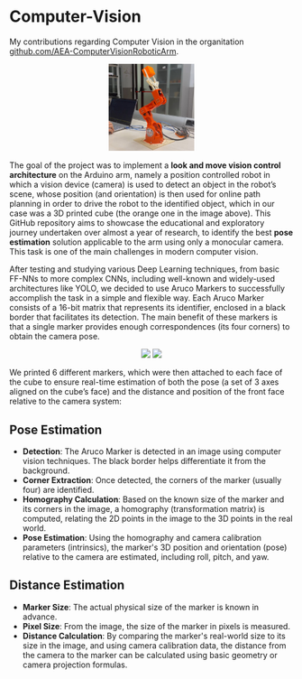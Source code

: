 # Computer-Vision
My contributions regarding Computer Vision in the organitation [github.com/AEA-ComputerVisionRoboticArm](https://github.com/AEA-ComputerVisionRoboticArm). 


<p align="center">
    <img src="robotic arm.jpg" alt="Tinkerkit Braccio robot" width="30%">
</p>

The goal of the project was to implement a **look and move vision control architecture** on the Arduino arm, namely a position controlled robot in which a vision device (camera) is used to detect an object in the 
robot’s scene, whose position (and orientation) is then used for online path planning in order to drive the robot to the identified object, which in our case was a 3D printed cube (the orange one in the image above). This GitHub repository aims to showcase the educational and exploratory journey undertaken over almost a year of research, to identify the best **pose estimation** solution applicable to the arm using only a monocular camera. This task is one of the main challenges in modern computer vision.


After testing and studying various Deep Learning techniques, from basic FF-NNs to more complex CNNs, including well-known and widely-used architectures like YOLO, we decided to use Aruco Markers to successfully accomplish the task in a simple and flexible way. Each Aruco Marker consists of a 16-bit matrix that represents its identifier, enclosed in a black border that facilitates its detection. The main benefit of these markers is that a single marker provides enough correspondences (its four corners) to obtain the camera pose. 

<p align="center">
  <img src="images/cube.jpg" width="200" />
  <img src="images/test.jpg" width="200" />
</p>

We printed 6 different markers, which were then attached to each face of the cube to ensure real-time estimation of both the pose (a set of 3 axes aligned on the cube’s face) and the distance and position of the front face relative to the camera system:

## Pose Estimation
- **Detection**: The Aruco Marker is detected in an image using computer vision techniques. The black border helps differentiate it from the background.
- **Corner Extraction**: Once detected, the corners of the marker (usually four) are identified.
- **Homography Calculation**: Based on the known size of the marker and its corners in the image, a homography (transformation matrix) is computed, relating the 2D points in the image to the 3D points in the real world.
- **Pose Estimation**: Using the homography and camera calibration parameters (intrinsics), the marker's 3D position and orientation (pose) relative to the camera are estimated, including roll, pitch, and yaw.

## Distance Estimation 
- **Marker Size**: The actual physical size of the marker is known in advance.
- **Pixel Size**: From the image, the size of the marker in pixels is measured.
- **Distance Calculation**: By comparing the marker's real-world size to its size in the image, and using camera calibration data, the distance from the camera to the marker can be calculated using basic geometry or camera projection formulas.














